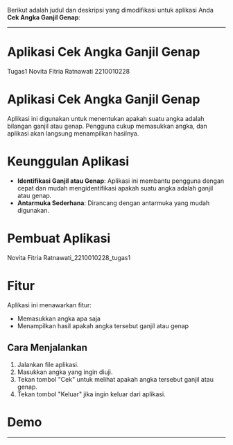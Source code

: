 Berikut adalah judul dan deskripsi yang dimodifikasi untuk aplikasi Anda **Cek Angka Ganjil Genap**:

---

# Aplikasi Cek Angka Ganjil Genap  
Tugas1 Novita Fitria Ratnawati 2210010228

# Aplikasi Cek Angka Ganjil Genap

Aplikasi ini digunakan untuk menentukan apakah suatu angka adalah bilangan ganjil atau genap. Pengguna cukup memasukkan angka, dan aplikasi akan langsung menampilkan hasilnya.

# Keunggulan Aplikasi

- **Identifikasi Ganjil atau Genap**: Aplikasi ini membantu pengguna dengan cepat dan mudah mengidentifikasi apakah suatu angka adalah ganjil atau genap.
- **Antarmuka Sederhana**: Dirancang dengan antarmuka yang mudah digunakan.

# Pembuat Aplikasi  
Novita Fitria Ratnawati_2210010228_tugas1

# Fitur  

Aplikasi ini menawarkan fitur:

- Memasukkan angka apa saja
- Menampilkan hasil apakah angka tersebut ganjil atau genap

## Cara Menjalankan  

1. Jalankan file aplikasi.
2. Masukkan angka yang ingin diuji.
3. Tekan tombol "Cek" untuk melihat apakah angka tersebut ganjil atau genap.
4. Tekan tombol "Keluar" jika ingin keluar dari aplikasi.

# Demo  


---

